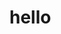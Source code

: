 # hello
<style>body{background:url(<img src="https://i.pinimg.com/originals/18/ea/f6/18eaf64423d891cba4a313daf2e88f9e.gif")alt="Story pin image"/>") no-repeat fixed; background-size:cover;}<audio src="file.mp3" autoplay></audio>
<iframe data-testid="embed-iframe" style="border-radius:12px" src="https://open.spotify.com/embed/track/7fJpDz8pR9t7rHea3ziRM9?utm_source=generator" width="100%" height="352" frameBorder="0" allowfullscreen="" allow="autoplay; clipboard-write; encrypted-media; fullscreen; picture-in-picture" loading="lazy"></iframe>
